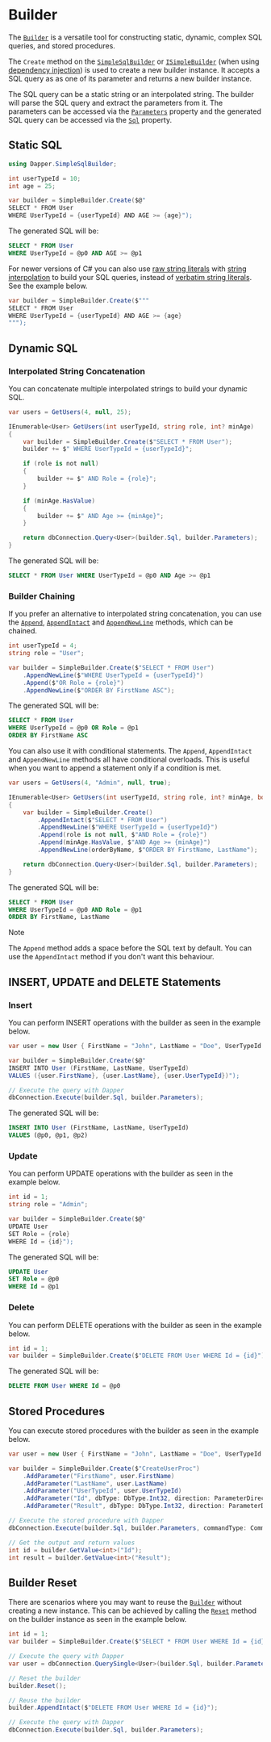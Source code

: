 # Builder

The [`Builder`](../../api-docs/netcore/Dapper.SimpleSqlBuilder.Builder.yml) is a versatile tool for constructing static, dynamic, complex SQL queries, and stored procedures.

The `Create` method on the [`SimpleSqlBuilder`](../../api-docs/netcore/Dapper.SimpleSqlBuilder.SimpleBuilder.yml) or [`ISimpleBuilder`](../../api-docs/di/Dapper.SimpleSqlBuilder.DependencyInjection.ISimpleBuilder.yml) (when using [dependency injection](../configuration/dependency-injection.md)) is used to create a new builder instance. It accepts a SQL query as as one of its parameter and returns a new builder instance.

The SQL query can be a static string or an interpolated string. The builder will parse the SQL query and extract the parameters from it. The parameters can be accessed via the [`Parameters`](../../api-docs/netcore/Dapper.SimpleSqlBuilder.Builder.yml#Dapper_SimpleSqlBuilder_Builder_Parameters) property and the generated SQL query can be accessed via the [`Sql`](../../api-docs/netcore/Dapper.SimpleSqlBuilder.Builder.yml#Dapper_SimpleSqlBuilder_Builder_Sql) property.

## Static SQL

```csharp
using Dapper.SimpleSqlBuilder;

int userTypeId = 10;
int age = 25;

var builder = SimpleBuilder.Create($@"
SELECT * FROM User
WHERE UserTypeId = {userTypeId} AND AGE >= {age}");
```

The generated SQL will be:

```sql
SELECT * FROM User
WHERE UserTypeId = @p0 AND AGE >= @p1
```

For newer versions of C# you can also use [raw string literals](https://learn.microsoft.com/en-us/dotnet/csharp/language-reference/tokens/raw-string) with [string interpolation](https://learn.microsoft.com/en-us/dotnet/csharp/language-reference/tokens/interpolated) to build your SQL queries, instead of [verbatim string literals](https://learn.microsoft.com/en-us/dotnet/csharp/language-reference/tokens/verbatim). See the example below.

```csharp
var builder = SimpleBuilder.Create($"""
SELECT * FROM User
WHERE UserTypeId = {userTypeId} AND AGE >= {age}
""");
```

## Dynamic SQL

### Interpolated String Concatenation

You can concatenate multiple interpolated strings to build your dynamic SQL.

```csharp
var users = GetUsers(4, null, 25);

IEnumerable<User> GetUsers(int userTypeId, string role, int? minAge)
{
    var builder = SimpleBuilder.Create($"SELECT * FROM User");
    builder += $" WHERE UserTypeId = {userTypeId}";

    if (role is not null)
    {
        builder += $" AND Role = {role}";
    }

    if (minAge.HasValue)
    {
        builder += $" AND Age >= {minAge}";
    }

    return dbConnection.Query<User>(builder.Sql, builder.Parameters);
}
```

The generated SQL will be:

```sql
SELECT * FROM User WHERE UserTypeId = @p0 AND Age >= @p1
```

### Builder Chaining

If you prefer an alternative to interpolated string concatenation, you can use the [`Append`](../../api-docs/netcore/Dapper.SimpleSqlBuilder.Builder.yml#Dapper_SimpleSqlBuilder_Builder_Append_Dapper_SimpleSqlBuilder_AppendInterpolatedStringHandler__), [`AppendIntact`](../../api-docs/netcore/Dapper.SimpleSqlBuilder.Builder.yml#Dapper_SimpleSqlBuilder_Builder_AppendIntact_Dapper_SimpleSqlBuilder_AppendIntactInterpolatedStringHandler__) and [`AppendNewLine`](../../api-docs/netcore/Dapper.SimpleSqlBuilder.Builder.yml#Dapper_SimpleSqlBuilder_Builder_AppendNewLine_Dapper_SimpleSqlBuilder_AppendNewLineInterpolatedStringHandler__) methods, which can be chained.

```csharp
int userTypeId = 4;
string role = "User";

var builder = SimpleBuilder.Create($"SELECT * FROM User")
    .AppendNewLine($"WHERE UserTypeId = {userTypeId}")
    .Append($"OR Role = {role}")
    .AppendNewLine($"ORDER BY FirstName ASC");
```

The generated SQL will be:

```sql
SELECT * FROM User
WHERE UserTypeId = @p0 OR Role = @p1
ORDER BY FirstName ASC
```

You can also use it with conditional statements. The `Append`, `AppendIntact` and `AppendNewLine` methods all have conditional overloads. This is useful when you want to append a statement only if a condition is met.

```csharp
var users = GetUsers(4, "Admin", null, true);

IEnumerable<User> GetUsers(int userTypeId, string role, int? minAge, bool orderByName)
{
    var builder = SimpleBuilder.Create()
        .AppendIntact($"SELECT * FROM User")
        .AppendNewLine($"WHERE UserTypeId = {userTypeId}")
        .Append(role is not null, $"AND Role = {role}")
        .Append(minAge.HasValue, $"AND Age >= {minAge}")
        .AppendNewLine(orderByName, $"ORDER BY FirstName, LastName");

    return dbConnection.Query<User>(builder.Sql, builder.Parameters);
}
```

The generated SQL will be:

```sql
SELECT * FROM User
WHERE UserTypeId = @p0 AND Role = @p1
ORDER BY FirstName, LastName
```

> [!NOTE]
> The `Append` method adds a space before the SQL text by default. You can use the `AppendIntact` method if you don't want this behaviour.

## INSERT, UPDATE and DELETE Statements

### Insert

You can perform INSERT operations with the builder as seen in the example below.

```csharp
var user = new User { FirstName = "John", LastName = "Doe", UserTypeId = 4 };

var builder = SimpleBuilder.Create($@"
INSERT INTO User (FirstName, LastName, UserTypeId)
VALUES ({user.FirstName}, {user.LastName}, {user.UserTypeId})");

// Execute the query with Dapper
dbConnection.Execute(builder.Sql, builder.Parameters);
```

The generated SQL will be:

```sql
INSERT INTO User (FirstName, LastName, UserTypeId)
VALUES (@p0, @p1, @p2)
```

### Update

You can perform UPDATE operations with the builder as seen in the example below.

```csharp
int id = 1;
string role = "Admin";

var builder = SimpleBuilder.Create($@"
UPDATE User 
SET Role = {role}
WHERE Id = {id}");
```

The generated SQL will be:

```sql
UPDATE User
SET Role = @p0
WHERE Id = @p1
```

### Delete

You can perform DELETE operations with the builder as seen in the example below.

```csharp
int id = 1;
var builder = SimpleBuilder.Create($"DELETE FROM User WHERE Id = {id}");
```

The generated SQL will be:

```sql
DELETE FROM User WHERE Id = @p0
```

## Stored Procedures

You can execute stored procedures with the builder as seen in the example below.

```csharp
var user = new User { FirstName = "John", LastName = "Doe", UserTypeId = 4 };

var builder = SimpleBuilder.Create($"CreateUserProc")
    .AddParameter("FirstName", user.FirstName)
    .AddParameter("LastName", user.LastName)
    .AddParameter("UserTypeId", user.UserTypeId)
    .AddParameter("Id", dbType: DbType.Int32, direction: ParameterDirection.Output)
    .AddParameter("Result", dbType: DbType.Int32, direction: ParameterDirection.ReturnValue);

// Execute the stored procedure with Dapper
dbConnection.Execute(builder.Sql, builder.Parameters, commandType: CommandType.StoredProcedure);

// Get the output and return values
int id = builder.GetValue<int>("Id");
int result = builder.GetValue<int>("Result");
```

## Builder Reset

There are scenarios where you may want to reuse the [`Builder`](../../api-docs/netcore/Dapper.SimpleSqlBuilder.Builder.yml) without creating a new instance. This can be achieved by calling the [`Reset`](../../api-docs/netcore/Dapper.SimpleSqlBuilder.Builder.yml#Dapper_SimpleSqlBuilder_Builder_Reset) method on the builder instance as seen in the example below.

```csharp
int id = 1;
var builder = SimpleBuilder.Create($"SELECT * FROM User WHERE Id = {id}");

// Execute the query with Dapper
var user = dbConnection.QuerySingle<User>(builder.Sql, builder.Parameters);

// Reset the builder
builder.Reset();

// Reuse the builder
builder.AppendIntact($"DELETE FROM User WHERE Id = {id}");

// Execute the query with Dapper
dbConnection.Execute(builder.Sql, builder.Parameters);
```
